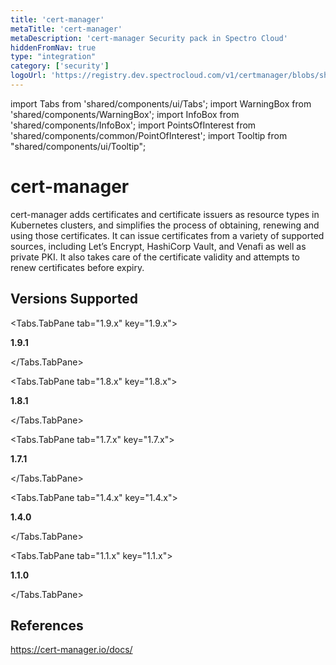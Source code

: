 ```yaml
---
title: 'cert-manager'
metaTitle: 'cert-manager'
metaDescription: 'cert-manager Security pack in Spectro Cloud'
hiddenFromNav: true
type: "integration"
category: ['security']
logoUrl: 'https://registry.dev.spectrocloud.com/v1/certmanager/blobs/sha256:7882e13d7056781a0195ec15e3b9fa5d4b4bb7f8b4e2c32cc5e254e2295c6a16?type=image/png'
---
```


import Tabs from 'shared/components/ui/Tabs';
import WarningBox from 'shared/components/WarningBox';
import InfoBox from 'shared/components/InfoBox';
import PointsOfInterest from 'shared/components/common/PointOfInterest';
import Tooltip from "shared/components/ui/Tooltip";


# cert-manager

cert-manager adds certificates and certificate issuers as resource types in Kubernetes clusters, and simplifies the process of obtaining, renewing and using those certificates. It can issue certificates from a variety of supported sources, including Let’s Encrypt, HashiCorp Vault, and Venafi as well as private PKI. It also takes care of the certificate validity and attempts to renew certificates before expiry.

## Versions Supported

<Tabs>

<Tabs.TabPane tab="1.9.x" key="1.9.x">

**1.9.1**

</Tabs.TabPane>


<Tabs.TabPane tab="1.8.x" key="1.8.x">

**1.8.1**

</Tabs.TabPane>

<Tabs.TabPane tab="1.7.x" key="1.7.x">

**1.7.1**

</Tabs.TabPane>

<Tabs.TabPane tab="1.4.x" key="1.4.x">

**1.4.0**

</Tabs.TabPane>

<Tabs.TabPane tab="1.1.x" key="1.1.x">

**1.1.0**

</Tabs.TabPane>


</Tabs>

## References

https://cert-manager.io/docs/

